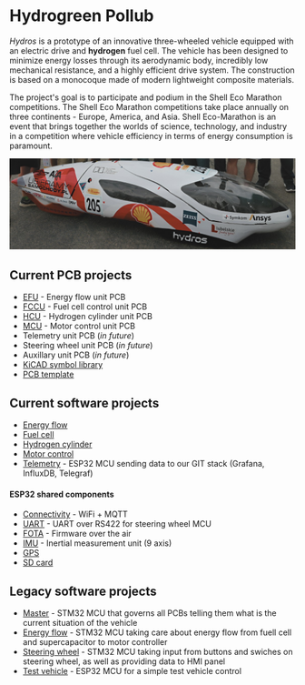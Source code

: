 # Hydrogreen Pollub
*Hydros* is a prototype of an innovative three-wheeled vehicle equipped with an electric drive and **hydrogen** fuel cell. The vehicle has been designed to minimize energy losses through its aerodynamic body, incredibly low mechanical resistance, and a highly efficient drive system. The construction is based on a monocoque made of modern lightweight composite materials.

The project's goal is to participate and podium in the Shell Eco Marathon competitions. The Shell Eco Marathon competitions take place annually on three continents - Europe, America, and Asia. Shell Eco-Marathon is an event that brings together the worlds of science, technology, and industry in a competition where vehicle efficiency in terms of energy consumption is paramount.

<div style="text-align:center">    
    <img src="/images/2023-10-15_16-55.png" />
</div>

## Current PCB projects
- [EFU](https://github.com/HydrogreenPollub/energy-flow-pcb) - Energy flow unit PCB
- [FCCU](https://github.com/HydrogreenPollub/fuel-cell-pcb) - Fuel cell control unit PCB
- [HCU](https://github.com/HydrogreenPollub/hydrogen-cylinder-pcb) - Hydrogen cylinder unit PCB
- [MCU](https://github.com/HydrogreenPollub/motor-driver-pcb) - Motor control unit PCB
- Telemetry unit PCB (*in future*)
- Steering wheel unit PCB (*in future*)
- Auxillary unit PCB (*in future*)
- [KiCAD symbol library](https://github.com/HydrogreenPollub/symbol-library-kicad)
- [PCB template](https://github.com/HydrogreenPollub/template-pcb)

## Current software projects
- [Energy flow](https://github.com/HydrogreenPollub/energy-flow-esp32)
- [Fuel cell](https://github.com/HydrogreenPollub/fuel-cell-esp32)
- [Hydrogen cylinder](https://github.com/HydrogreenPollub/hydrogen-cylinder-esp32)
- [Motor control](https://github.com/HydrogreenPollub/motor-control-esp32)
- [Telemetry](https://github.com/HydrogreenPollub/telemetry-esp32) - ESP32 MCU sending data to our GIT stack (Grafana, InfluxDB, Telegraf)

#### ESP32 shared components
- [Connectivity](https://github.com/HydrogreenPollub/connectivity-component-esp32) - WiFi + MQTT
- [UART](https://github.com/HydrogreenPollub/uart-component-esp32) - UART over RS422 for steering wheel MCU
- [FOTA](https://github.com/HydrogreenPollub/ota-component-esp32) - Firmware over the air
- [IMU](https://github.com/HydrogreenPollub/connectivity-component-esp32) - Inertial measurement unit (9 axis)
- [GPS](https://github.com/HydrogreenPollub/gps-component-esp32)
- [SD card](https://github.com/HydrogreenPollub/sdcard-component-esp32)


## Legacy software projects
- [Master](https://github.com/HydrogreenPollub/master-controller-stm32) - STM32 MCU that governs all PCBs telling them what is the current situation of the vehicle
- [Energy flow](https://github.com/HydrogreenPollub/energy-flow-stm32) - STM32 MCU taking care about energy flow from fuell cell and supercapacitor to motor controller
- [Steering wheel](https://github.com/HydrogreenPollub/steering-wheel-stm32) - STM32 MCU taking input from buttons and swiches on steering wheel, as well as providing data to HMI panel
- [Test vehicle](https://github.com/HydrogreenPollub/test-vehicle-esp32) - ESP32 MCU for a simple test vehicle control
